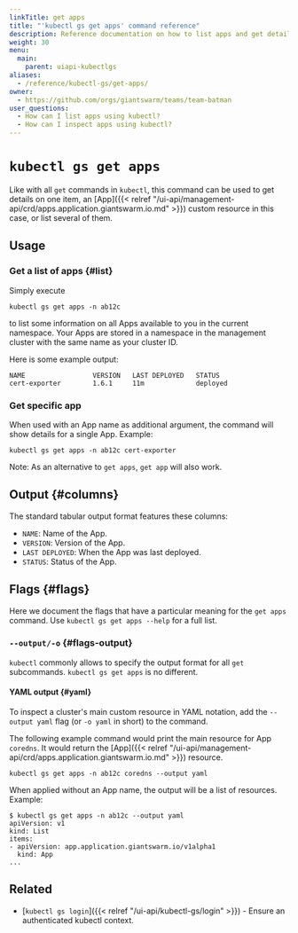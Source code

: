 ```yaml
---
linkTitle: get apps
title: "'kubectl gs get apps' command reference"
description: Reference documentation on how to list apps and get details for a single app using 'kubectl gs'.
weight: 30
menu:
  main:
    parent: uiapi-kubectlgs
aliases:
  - /reference/kubectl-gs/get-apps/
owner:
  - https://github.com/orgs/giantswarm/teams/team-batman
user_questions:
  - How can I list apps using kubectl?
  - How can I inspect apps using kubectl?
---
```


# `kubectl gs get apps`

Like with all `get` commands in `kubectl`, this command can be used to get details on one item, an [App]({{< relref "/ui-api/management-api/crd/apps.application.giantswarm.io.md" >}})
custom resource in this case, or list several of them.

## Usage

### Get a list of apps {#list}

Simply execute

```nohighlight
kubectl gs get apps -n ab12c
```

to list some information on all Apps available to you in the current namespace.
Your Apps are stored in a namespace in the management cluster with the same
name as your cluster ID.

Here is some example output:

```nohighlight
NAME                 VERSION   LAST DEPLOYED   STATUS
cert-exporter        1.6.1     11m             deployed
```

### Get specific app

When used with an App name as additional argument, the command will show details for a single App. Example:

```nohighlight
kubectl gs get apps -n ab12c cert-exporter
```

Note: As an alternative to `get apps`, `get app` will also work.

## Output {#columns}

The standard tabular output format features these columns:

- `NAME`: Name of the App.
- `VERSION`: Version of the App.
- `LAST DEPLOYED`: When the App was last deployed.
- `STATUS`: Status of the App.

## Flags {#flags}

Here we document the flags that have a particular meaning for the `get apps` command. Use `kubectl gs get apps --help` for a full list.

### `--output/-o` {#flags-output}

`kubectl` commonly allows to specify the output format for all `get` subcommands. `kubectl gs get apps` is no different.

#### YAML output {#yaml}

To inspect a cluster's main custom resource in YAML notation, add the `--output yaml` flag (or `-o yaml` in short) to the command.

The following example command would print the main resource for App `coredns`. It would return the [App]({{< relref "/ui-api/management-api/crd/apps.application.giantswarm.io.md" >}}) resource.

```nohighlight
kubectl gs get apps -n ab12c coredns --output yaml
```

When applied without an App name, the output will be a list of resources. Example:

```nohighlight
$ kubectl gs get apps -n ab12c --output yaml
apiVersion: v1
kind: List
items:
- apiVersion: app.application.giantswarm.io/v1alpha1
  kind: App
...
```

## Related

- [`kubectl gs login`]({{< relref "/ui-api/kubectl-gs/login" >}}) - Ensure an authenticated kubectl context.
